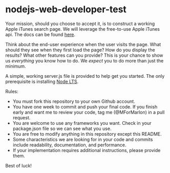 # nodejs-web-developer-test

Your mission, should you choose to accept it, is to construct a working Apple iTunes search page. We will leverage the free-to-use Apple iTunes api. The docs can be found [here](https://affiliate.itunes.apple.com/resources/documentation/itunes-store-web-service-search-api/).

Think about the end-user experience when the user visits the page. What should they see when they first load the page? How do you display the results? What other features can you provide? This is your chance to show us *everything* you know how to do. We *expect* you to do more than just the minimum.

A simple, working server.js file is provided to help get you started. The only prerequisite is installing [Node LTS](https://nodejs.org).

Rules:
- You must fork this repository to your own Github account.
- You have one week to commit and push your final code. If you finish early and want me to review your code, tag me (@MForMarlon) in a pull request.
- You are welcome to use any frameworks you want. Check in your package.json file so we can see what you use.
- You are free to modify anything in this repository except this README.
- Some characteristics we are looking for in your code and commits include readability, documentation, and performance.
- If your implementation requires additional instructions, please provide them.

Best of luck!
